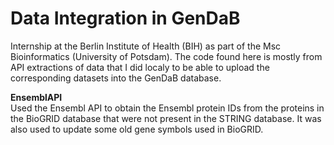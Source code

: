 # Data Integration in GenDaB
Internship at the Berlin Institute of Health (BIH) as part of the Msc Bioinformatics (University of Potsdam). The code found here is mostly from API extractions of data that I did localy to be able to upload the corresponding datasets into the GenDaB database.

**EnsemblAPI**\
Used the Ensembl API to obtain the Ensembl protein IDs from the proteins in the BioGRID database that were not present in the STRING database. It was also used to update some old gene symbols used in BioGRID.
